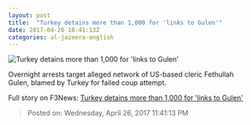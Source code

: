 ```yaml
---
layout: post
title:  "Turkey detains more than 1,000 for 'links to Gulen'"
date: 2017-04-26 18:41:13Z
categories: al-jazeera-english
---
```


![Turkey detains more than 1,000 for 'links to Gulen'](http://www.aljazeera.com/mritems/Images/2017/4/26/5573eb9d19a041289c8d7ba297cae4d6_18.jpg)

Overnight arrests target alleged network of US-based cleric Fethullah Gulen, blamed by Turkey for failed coup attempt.


Full story on F3News: [Turkey detains more than 1,000 for 'links to Gulen'](http://www.f3nws.com/n/X4yNCJ)

> Posted on: Wednesday, April 26, 2017 11:41:13 PM
